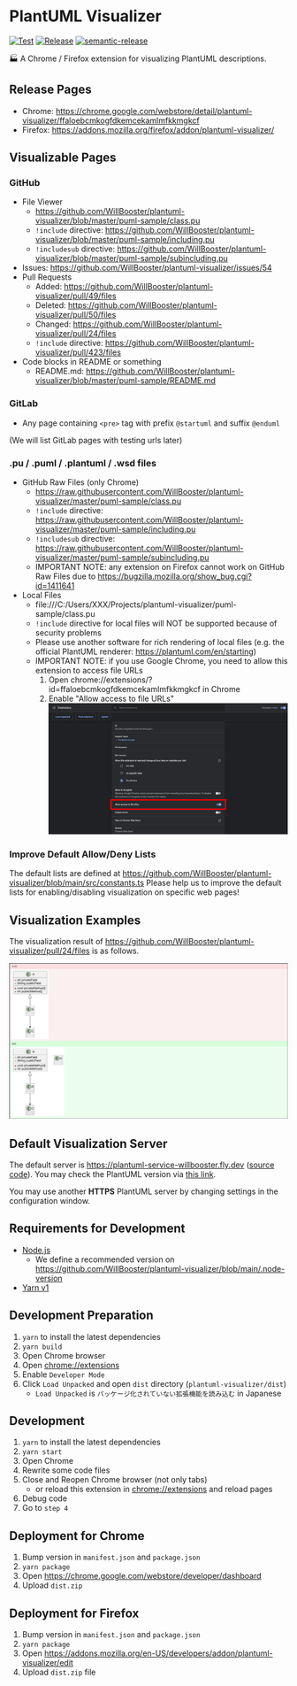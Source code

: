 # PlantUML Visualizer

[![Test](https://github.com/WillBooster/plantuml-visualizer/actions/workflows/test.yml/badge.svg)](https://github.com/WillBooster/plantuml-visualizer/actions/workflows/test.yml)
[![Release](https://github.com/WillBooster/plantuml-visualizer/actions/workflows/release.yml/badge.svg)](https://github.com/WillBooster/plantuml-visualizer/actions/workflows/release.yml)
[![semantic-release](https://img.shields.io/badge/%20%20%F0%9F%93%A6%F0%9F%9A%80-semantic--release-e10079.svg)](https://github.com/semantic-release/semantic-release)

:factory: A Chrome / Firefox extension for visualizing PlantUML descriptions.

## Release Pages

- Chrome: https://chrome.google.com/webstore/detail/plantuml-visualizer/ffaloebcmkogfdkemcekamlmfkkmgkcf
- Firefox: https://addons.mozilla.org/firefox/addon/plantuml-visualizer/

## Visualizable Pages

### GitHub

- File Viewer
  - https://github.com/WillBooster/plantuml-visualizer/blob/master/puml-sample/class.pu
  - `!include` directive: https://github.com/WillBooster/plantuml-visualizer/blob/master/puml-sample/including.pu
  - `!includesub` directive: https://github.com/WillBooster/plantuml-visualizer/blob/master/puml-sample/subincluding.pu
- Issues: https://github.com/WillBooster/plantuml-visualizer/issues/54
- Pull Requests
  - Added: https://github.com/WillBooster/plantuml-visualizer/pull/49/files
  - Deleted: https://github.com/WillBooster/plantuml-visualizer/pull/50/files
  - Changed: https://github.com/WillBooster/plantuml-visualizer/pull/24/files
  - `!include` directive: https://github.com/WillBooster/plantuml-visualizer/pull/423/files
- Code blocks in README or something
  - README.md: https://github.com/WillBooster/plantuml-visualizer/blob/master/puml-sample/README.md

### GitLab

- Any page containing `<pre>` tag with prefix `@startuml` and suffix `@enduml`

(We will list GitLab pages with testing urls later)

### .pu / .puml / .plantuml / .wsd files

- GitHub Raw Files (only Chrome)
  - https://raw.githubusercontent.com/WillBooster/plantuml-visualizer/master/puml-sample/class.pu
  - `!include` directive: https://raw.githubusercontent.com/WillBooster/plantuml-visualizer/master/puml-sample/including.pu
  - `!includesub` directive: https://raw.githubusercontent.com/WillBooster/plantuml-visualizer/master/puml-sample/subincluding.pu
  - IMPORTANT NOTE: any extension on Firefox cannot work on GitHub Raw Files due to https://bugzilla.mozilla.org/show_bug.cgi?id=1411641
- Local Files
  - file:///C:/Users/XXX/Projects/plantuml-visualizer/puml-sample/class.pu
  - `!include` directive for local files will NOT be supported because of security problems
  - Please use another software for rich rendering of local files (e.g. the official PlantUML renderer: https://plantuml.com/en/starting)
  - IMPORTANT NOTE: if you use Google Chrome, you need to allow this extension to access file URLs
    1. Open chrome://extensions/?id=ffaloebcmkogfdkemcekamlmfkkmgkcf in Chrome
    2. Enable "Allow access to file URLs"
       ![marked-settings](allow-access.png)

### Improve Default Allow/Deny Lists

The default lists are defined at https://github.com/WillBooster/plantuml-visualizer/blob/main/src/constants.ts
Please help us to improve the default lists for enabling/disabling visualization on specific web pages!

## Visualization Examples

The visualization result of https://github.com/WillBooster/plantuml-visualizer/pull/24/files is as follows.

![Example](example.png)

## Default Visualization Server

The default server is https://plantuml-service-willbooster.fly.dev
([source code](https://github.com/WillBooster/plantuml-service)).
You may check the PlantUML version via [this link](https://plantuml-service-willbooster.fly.dev/version).

You may use another **HTTPS** PlantUML server by changing settings in the configuration window.

## Requirements for Development

- [Node.js](https://nodejs.org/)
  - We define a recommended version on https://github.com/WillBooster/plantuml-visualizer/blob/main/.node-version
- [Yarn v1](https://classic.yarnpkg.com/)

## Development Preparation

1. `yarn` to install the latest dependencies
2. `yarn build`
3. Open Chrome browser
4. Open [chrome://extensions](chrome://extensions)
5. Enable `Developer Mode`
6. Click `Load Unpacked` and open `dist` directory (`plantuml-visualizer/dist`)
   - `Load Unpacked` is `パッケージ化されていない拡張機能を読み込む` in Japanese

## Development

1. `yarn` to install the latest dependencies
2. `yarn start`
3. Open Chrome
4. Rewrite some code files
5. Close and Reopen Chrome browser (not only tabs)
   - or reload this extension in [chrome://extensions](chrome://extensions) and reload pages
6. Debug code
7. Go to `step 4`

## Deployment for Chrome

1. Bump version in `manifest.json` and `package.json`
2. `yarn package`
3. Open https://chrome.google.com/webstore/developer/dashboard
4. Upload `dist.zip`

## Deployment for Firefox

1. Bump version in `manifest.json` and `package.json`
2. `yarn package`
3. Open https://addons.mozilla.org/en-US/developers/addon/plantuml-visualizer/edit
4. Upload `dist.zip` file
